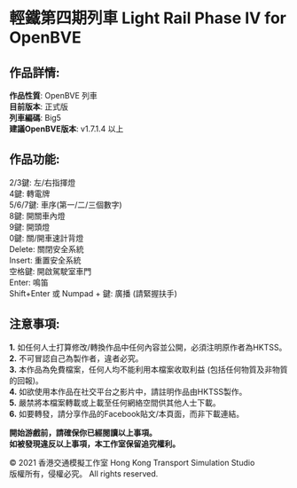 # 輕鐵第四期列車 Light Rail Phase IV for OpenBVE  
## 作品詳情:  
**作品性質**: OpenBVE 列車  
**目前版本**: 正式版  
**列車編碼**: Big5  
**建議OpenBVE版本**: v1.7.1.4 以上  

## 作品功能:  
2/3鍵: 左/右指揮燈  
4鍵: 轉電牌  
5/6/7鍵: 車序(第一/二/三個數字)  
8鍵: 開關車內燈  
9鍵: 開頭燈  
0鍵: 關/開車速計背燈  
Delete: 關閉安全系統  
Insert: 重置安全系統  
空格鍵: 開啟駕駛室車門  
Enter: 鳴笛  
Shift+Enter 或 Numpad + 鍵: 廣播 (請緊握扶手)  

## 注意事項:  
**1.** 如任何人士打算修改/轉換作品中任何內容並公開，必須注明原作者為HKTSS。  
**2.** 不可冒認自己為製作者，違者必究。  
**3.** 本作品為免費檔案，任何人均不能利用本檔案收取利益 (包括任何物質及非物質的回報)。  
**4.** 如欲使用本作品在社交平台之影片中，請註明作品由HKTSS製作。  
**5.** 嚴禁將本檔案轉載或上載至任何網絡空間供其他人士下載。  
**6.** 如要轉發，請分享作品的Facebook貼文/本頁面，而非下載連結。  

**開始游戲前，請確保你已經閱讀以上事項。  
如被發現違反以上事項，本工作室保留追究權利。**  

© 2021 香港交通模擬工作室 Hong Kong Transport Simulation Studio  
版權所有，侵權必究。 All rights reserved.

